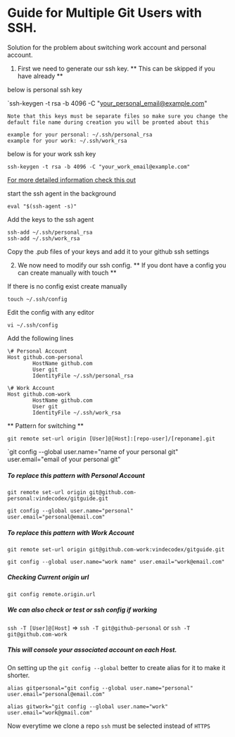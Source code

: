 # Guide for Multiple Git Users with SSH.

Solution for the problem about switching work account and personal account.

1. First we need to generate our ssh key. ** This can be skipped if you have already **


below is personal ssh key


`ssh-keygen -t rsa -b 4096 -C "your_personal_email@example.com"


```
Note that this keys must be separate files so make sure you change the default file name during creation you will be promted about this

example for your personal: ~/.ssh/personal_rsa
example for your work: ~/.ssh/work_rsa
```

below is for your work ssh key


`ssh-keygen -t rsa -b 4096 -C "your_work_email@example.com"`


[For more detailed information check this out](https://help.github.com/en/github/authenticating-to-github/generating-a-new-ssh-key-and-adding-it-to-the-ssh-agent)

start the ssh agent in the background

`eval "$(ssh-agent -s)"`

Add the keys to the ssh agent

```
ssh-add ~/.ssh/personal_rsa
ssh-add ~/.ssh/work_rsa
```

Copy the .pub files of your keys and add it to your github ssh settings

2. We now need to modify our ssh config. ** If you dont have a config you can create manually with touch **

If there is no config exist create manually

`touch ~/.ssh/config`

Edit the config with any editor

`vi ~/.ssh/config`

Add the following lines

```
\# Personal Account
Host github.com-personal
		HostName github.com
		User git
		IdentityFile ~/.ssh/personal_rsa

\# Work Account
Host github.com-work
		HostName github.com
		User git
		IdentityFile ~/.ssh/work_rsa
```

** Pattern for switching **

`git remote set-url origin [User]@[Host]:[repo-user]/[reponame].git`

`git config --global user.name="name of your personal git" user.email="email of your personal git"

##### To replace this pattern with Personal Account

`git remote set-url origin git@github.com-personal:vindecodex/gitguide.git`

`git config --global user.name="personal" user.email="personal@email.com"`

##### To replace this pattern with Work Account

`git remote set-url origin git@github.com-work:vindecodex/gitguide.git`

`git config --global user.name="work name" user.email="work@email.com"`

##### Checking Current origin url

`git config remote.origin.url`

##### We can also check or test or ssh config if working

`ssh -T [User]@[Host]` => `ssh -T git@github-personal` or `ssh -T git@github.com-work`

##### This will console your associated account on each Host.

On setting up the `git config --global` better to create alias for it to make it shorter.

```
alias gitpersonal="git config --global user.name="personal" user.email="personal@email.com"

alias gitwork="git config --global user.name="work" user.email="work@gmail.com"
```

Now everytime we clone a repo `ssh` must be selected instead of `HTTPS`

